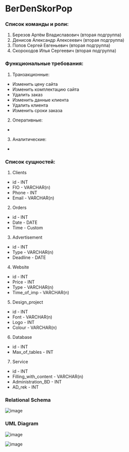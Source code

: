 # BerDenSkorPop
### Список команды и роли:
1. Березов Артём Владиславович (вторая подгруппа)
2. Денисов Александр Алексеевич (вторая подгруппа)
3. Попов Сергей Евгеньевич (вторая подгруппа)
4. Скороходов Илья Сергеевич (вторая подгруппа)
 
### Функциональные требования:
1.	Транзакционные:
* Изменить цену сайта
* Изменить комплектацию сайта
* Удалить заказ
* Изменить данные клиента
* Удалить клиента
* Изменить сроки заказа


2.	Оперативные:
*
3.	Аналитические:
*

### Список сущностей:
 
1. Clients
* id - INT
* FIO - VARCHAR(n)
* Phone - INT
* Email - VARCHAR(n)

2. Orders
* id - INT
* Date - DATE
* Time - Custom

3. Advertisement
* id - INT
* Type - VARCHAR(n)
* Deadline - DATE

4. Website
* id - INT
* Price - INT
* Type - VARCHAR(n)
* Time_of_imp - VARCHAR(n)

5. Design_project
* id - INT
* Font - VARCHAR(n)
* Logo - INT
* Colour - VARCHAR(n)

6. Database
* id - INT
* Max_of_tables - INT

7. Service
* id - INT
* Filling_with_content - VARCHAR(n)
* Administration_BD - INT
* AD_rek - INT
 
### Relational Schema
![image](https://user-images.githubusercontent.com/64580259/109867128-31007c80-7c77-11eb-9243-56e5d5f52dc2.png)
### UML Diagram
![image](https://user-images.githubusercontent.com/64580259/109868699-044d6480-7c79-11eb-9c52-5b18dc85f265.png)

![image](https://user-images.githubusercontent.com/64580259/109868883-41b1f200-7c79-11eb-9592-a863c33690fc.png)



